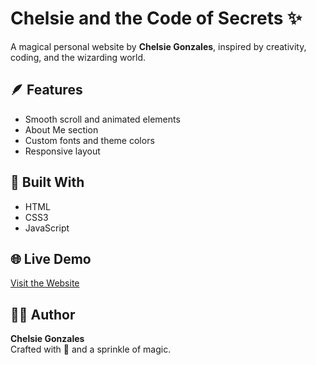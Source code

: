 # Chelsie and the Code of Secrets ✨

A magical personal website by **Chelsie Gonzales**, inspired by creativity, coding, and the wizarding world.

## 🪶 Features
- Smooth scroll and animated elements
- About Me section
- Custom fonts and theme colors
- Responsive layout

## 🧱 Built With
- HTML
- CSS3
- JavaScript

## 🌐 Live Demo
[Visit the Website](https://yourusername.github.io/my-website/)  

## 👩‍💻 Author
**Chelsie Gonzales**  
Crafted with 💜 and a sprinkle of magic.
